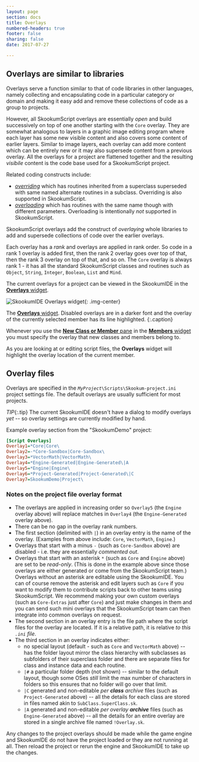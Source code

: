 ```yaml
---
layout: page
section: docs
title: Overlays
numbered-headers: true
footer: false
sharing: false
date: 2017-07-27

---
```


## Overlays are similar to libraries

Overlays serve a function similar to that of code libraries in other languages, namely collecting and encapsulating code in a particular category or domain and making it easy add and remove these collections of code as a group to projects.

However, all SkookumScript overlays are essentially _open_ and build successively on top of one another starting with the `Core` overlay. They are somewhat analogous to layers in a graphic image editing program where each layer has some new visible content and also covers some content of earlier layers. Similar to image layers, each overlay can add more content which can be entirely new or it may also supersede content from a previous overlay. All the overlays for a project are flattened together and the resulting _visibile_ content is the code base used for a SkookumScript project.

Related coding constructs include:

- [_overriding_](https://en.wikipedia.org/wiki/Method_overriding) which has routines inherited from a superclass superseded with same named alternate routines in a subclass. Overriding is also supported in SkookumScript.
- [_overloading_](https://en.wikipedia.org/wiki/Function_overloading) which has routines with the same name though with different parameters. Overloading is intentionally _not_ supported in SkookumScript.

SkookumScript overlays add the construct of _overlaying_ whole libraries to add and supersede collections of code over the earlier overlays.

Each overlay has a _rank_ and overlays are applied in rank order. So code in a rank 1 overlay is added first, then the rank 2 overlay goes over top of that, then the rank 3 overlay on top of that, and so on. The `Core` overlay is always rank 1 - it has all the standard SkookumScript classes and routines such as `Object`, `String`, `Integer`, `Boolean`, `List` and `Mind`.

The current overlays for a project can be viewed in the SkookumIDE in the [**Overlays** widget](/docs/v3.0/ide/overlays/).

![SkookumIDE Overlays widget](/images/Docs/SkIDE-Overlays.png){: .img-center}

The [**Overlays** widget](/docs/v3.0/ide/overlays/). Disabled overlays are in a darker font and the overlay of the currently selected member has its line highlighted.
{:.caption}

Whenever you use the [**New Class or Member** pane](/docs/v3.0/ide/new/) in the [**Members** widget](/docs/v3.0/ide/members/) you must specify the overlay that new classes and members belong to.

As you are looking at or editing script files, the **Overlays** widget will highlight the overlay location of the current member.


## Overlay files

Overlays are specified in the _`MyProject`_`\Scripts\Skookum-project.ini` project settings file. The default overlays are usually sufficient for most projects.

*TIP*{:.tip} The current SkookumIDE doesn't have a dialog to modify overlays _yet_ -- so overlay settings are currently modified by hand.

Example overlay section from the "SkookumDemo" project:

```ini
[Script Overlays]
Overlay1=*Core|Core\
Overlay2=-*Core-Sandbox|Core-Sandbox\
Overlay3=*VectorMath|VectorMath\
Overlay4=*Engine-Generated|Engine-Generated\|A
Overlay5=*Engine|Engine\
Overlay6=*Project-Generated|Project-Generated\|C
Overlay7=SkookumDemo|Project\
```

<div markdown="1" class="focus">

### Notes on the project file overlay format

- The overlays are applied in increasing order so `Overlay5` (the `Engine` overlay above) will replace matches in `Overlay4` (the `Engine-Generated` overlay above).
- There can be no gap in the overlay rank numbers.
- The first section (delimited with `|`) in an overlay entry is the name of the overlay. (Examples from above include: `Core`, `VectorMath`, `Engine`.)
- Overlays that start with a minus `-` (such as `Core-Sandbox` above) are disabled - i.e. they are essentially _commented out_.
- Overlays that start with an asterisk `*` (such as `Core` and `Engine` above) are set to be _read-only_. (This is done in the example above since those overlays are either generated or come from the SkookumScript team.) Overlays without an asterisk are editable using the SkookumIDE. You can of course remove the asterisk and edit layers such as `Core` if you want to modify them to contribute scripts back to other teams using SkookumScript. We recommend making your own custom overlays (such as `Core-Extras` just after `Core`) and just make changes in them and you can send such mini overlays that the SkookumScript team can then integrate into common overlays on request.
- The second section in an overlay entry is the file path where the script files for the overlay are located. If it is a relative path, it is relative _to this `.ini` file_.
- The third section in an overlay indicates either:
  - no special layout (default - such as `Core` and `VectorMath` above) -- has the folder layout mirror the class hierarchy with subclasses as subfolders of their superclass folder and there are separate files for class and instance data and each routine.
  - `|#` a particular folder depth (not shown) -- similar to the default layout, though some OSes _still_ limit the max number of characters in folders so this ensures that no folder will go over that limit.
  - `|C` generated and non-editable _per **class** archive_ files (such as `Project-Generated` above) -- all the details for each class are stored in files named akin to `SubClass.SuperClass.sk`.
  - `|A` generated and non-editable _per overlay **archive**_ files (such as `Engine-Generated` above) -- all the details for an entire overlay are stored in a single archive file named `!Overlay.sk`.
</div>

Any changes to the project overlays should be made while the game engine and SkookumIDE do not have the project loaded or they are not running at all. Then reload the project or rerun the engine and SkookumIDE to take up the changes.  
